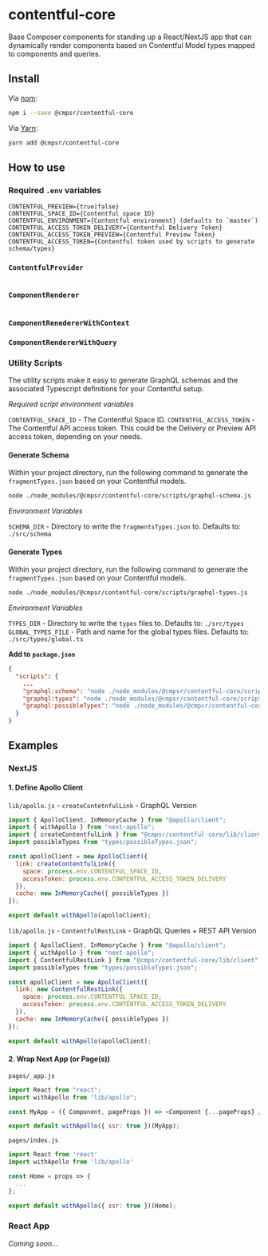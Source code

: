 # contentful-core

Base Composer components for standing up a React/NextJS app that can dynamically
render components based on Contentful Model types mapped to components and queries.

## Install

Via [npm](https://npmjs.com/package/@cmpsr/contentful-core):

```sh
npm i --save @cmpsr/contentful-core
```

Via [Yarn](https://yarn.fyi/@cmpsr/contentful-core):

```sh
yarn add @cmpsr/contentful-core
```

## How to use

### Required `.env` variables

```
CONTENTFUL_PREVIEW={true|false}
CONTENTFUL_SPACE_ID={Contentful space ID}
CONTENTFUL_ENVIRONMENT={Contentful environment} (defaults to `master`)
CONTENTFUL_ACCESS_TOKEN_DELIVERY={Contentful Delivery Token}
CONTENTFUL_ACCESS_TOKEN_PREVIEW={Contentful Preview Token}
CONTENTFUL_ACCESS_TOKEN={Contentful token used by scripts to generate schema/types}
```

### `ContentfulProvider`

```js
```

### `ComponentRenderer`

```js
```

### `ComponentRenedererWithContext`

### `ComponentRendererWithQuery`

### Utility Scripts

The utility scripts make it easy to generate GraphQL schemas and the associated Typescript definitions for your Contentful setup.

_Required script environment variables_

`CONTENTFUL_SPACE_ID` - The Contentful Space ID.
`CONTENTFUL_ACCESS_TOKEN` - The Contentful API access token. This could be the Delivery or Preview API access token, depending on your needs.

#### Generate Schema

Within your project directory, run the following command to generate the `fragmentTypes.json` based on your Contentful models.

```sh
node ./node_modules/@cmpsr/contentful-core/scripts/graphql-schema.js
```

_Environment Variables_

`SCHEMA_DIR` - Directory to write the `fragmentsTypes.json` to. Defaults to: `./src/schema`

#### Generate Types

Within your project directory, run the following command to generate the `fragmentTypes.json` based on your Contentful models.

```sh
node ./node_modules/@cmpsr/contentful-core/scripts/graphql-types.js
```

_Environment Variables_

`TYPES_DIR` - Directory to write the `types` files to. Defaults to: `./src/types`
`GLOBAL_TYPES_FILE` - Path and name for the global types files. Defaults to: `./src/types/global.ts`

**Add to `package.json`**

```json
{
  "scripts": {
    ...
    "graphql:schema": "node ./node_modules/@cmpsr/contentful-core/scripts/graphql-schema.js",
    "graphql:types": "node ./node_modules/@cmpsr/contentful-core/scripts/graphql-types.js",
    "graphql:possibleTypes": "node ./node_modules/@cmpsr/contentful-core/scripts/graphql-possibleTypes.js"
  }
}
```

## Examples

### NextJS

#### 1. Define Apollo Client

`lib/apollo.js` - `createContetnfulLink` - GraphQL Version

```js
import { ApolloClient, InMemoryCache } from "@apollo/client";
import { withApollo } from "next-apollo";
import { createContentfulLink } from "@cmpsr/contentful-core/lib/client";
import possibleTypes from "types/possibleTypes.json";

const apolloClient = new ApolloClient({
  link: createContentfulLink({
    space: process.env.CONTENTFUL_SPACE_ID,
    accessToken: process.env.CONTENTFUL_ACCESS_TOKEN_DELIVERY
  }),
  cache: new InMemoryCache({ possibleTypes })
});

export default withApollo(apolloClient);
```

`lib/apollo.js` - `ContentfulRestLink` - GraphQL Queries + REST API Version

```js
import { ApolloClient, InMemoryCache } from "@apollo/client";
import { withApollo } from "next-apollo";
import { ContentfulRestLink } from "@cmpsr/contentful-core/lib/client";
import possibleTypes from "types/possibleTypes.json";

const apolloClient = new ApolloClient({
  link: new ContentfulRestLink({
    space: process.env.CONTENTFUL_SPACE_ID,
    accessToken: process.env.CONTENTFUL_ACCESS_TOKEN_DELIVERY
  }),
  cache: new InMemoryCache({ possibleTypes })
});

export default withApollo(apolloClient);
```

#### 2. Wrap Next App (or Page(s))

`pages/_app.js`

```js
import React from "react";
import withApollo from "lib/apollo";

const MyApp = ({ Component, pageProps }) => <Component {...pageProps} />;

export default withApollo({ ssr: true })(MyApp);
```

`pages/index.js`

```js
import React from 'react'
import withApollo from 'lib/apollo'

const Home = props => {
  ...
};

export default withApollo({ ssr: true })(Home);
```

### React App

_Coming soon..._
